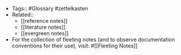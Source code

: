 - Tags:: #Glossary #zettelkasten
- Related::
    - [[reference notes]]
    - [[literature notes]]
    - [[evergreen notes]]
- For the collection of fleeting notes (and to observe documentation conventions for their use), visit: #[[Fleeting Notes]]
